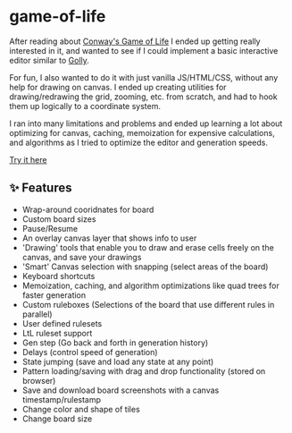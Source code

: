 # game-of-life
After reading about [Conway's Game of Life](https://en.wikipedia.org/wiki/Conway%27s_Game_of_Life) I ended up getting really interested in it, and wanted to see if I could implement a basic interactive editor similar to [Golly](https://golly.sourceforge.io/). 

For fun, I also wanted to do it with just vanilla JS/HTML/CSS, without any help for drawing on canvas. I ended up creating utilities for drawing/redrawing the grid, zooming, etc. from scratch, and had to hook them up logically to a coordinate system.

I ran into many limitations and problems and ended up learning a lot about optimizing for canvas, caching, memoization for expensive calculations, and algorithms as I tried to optimize the editor and generation speeds.

[Try it here](https://osama-brimo.github.io/GOL/)

## ✨ Features
- Wrap-around cooridnates for board
- Custom board sizes
- Pause/Resume
- An overlay canvas layer that shows info to user
- 'Drawing' tools that enable you to draw and erase cells freely on the canvas, and save your drawings
- 'Smart' Canvas selection with snapping (select areas of the board)
- Keyboard shortcuts
- Memoization, caching, and algorithm optimizations like quad trees for faster generation
- Custom ruleboxes (Selections of the board that use different rules in parallel)
- User defined rulesets
- LtL ruleset support
- Gen step (Go back and forth in generation history)
- Delays (control speed of generation)
- State jumping (save and load any state at any point)
- Pattern loading/saving with drag and drop functionality (stored on browser)
- Save and download board screenshots with a canvas timestamp/rulestamp
- Change color and shape of tiles
- Change board size
